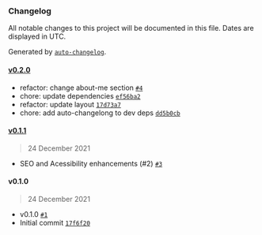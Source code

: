 ### Changelog

All notable changes to this project will be documented in this file. Dates are displayed in UTC.

Generated by [`auto-changelog`](https://github.com/CookPete/auto-changelog).

#### [v0.2.0](https://github.com/souzagab/www/compare/v0.1.1...v0.2.0)

- refactor: change about-me section [`#4`](https://github.com/souzagab/www/pull/4)
- chore: update dependencies [`ef56ba2`](https://github.com/souzagab/www/commit/ef56ba2e3de8892679efe04e228a4eed5c31274c)
- refactor: update layout [`17d73a7`](https://github.com/souzagab/www/commit/17d73a79ae72e7a27854666828360d75819d1b70)
- chore: add auto-changelong to dev deps [`dd5b0cb`](https://github.com/souzagab/www/commit/dd5b0cb150e7ae135d15afe0b80b0e9888a3a0d6)

#### [v0.1.1](https://github.com/souzagab/www/compare/v0.1.0...v0.1.1)

> 24 December 2021

- SEO and Acessibility enhancements (#2) [`#3`](https://github.com/souzagab/www/pull/3)

#### v0.1.0

> 24 December 2021

- v0.1.0 [`#1`](https://github.com/souzagab/www/pull/1)
- Initial commit [`17f6f20`](https://github.com/souzagab/www/commit/17f6f20437a57b3b225aef26a068390ce4faa1fe)

